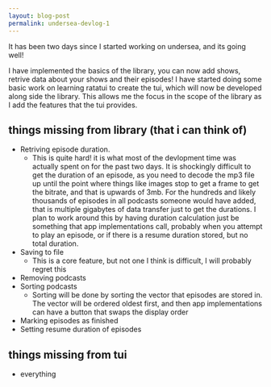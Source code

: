```yaml
---
layout: blog-post
permalink: undersea-devlog-1
---
```

It has been two days since I started working on undersea, and its going well!

I have implemented the basics of the library, you can now add shows, retrive data about your shows and their episodes! I have started doing some basic work on learning ratatui to create the tui, which will now be developed along side the library. This allows me the focus in the scope of the library as I add the features that the tui provides.

## things missing from library (that i can think of)
- Retriving episode duration.
  - This is quite hard! it is what most of the devlopment time was actually spent on for the past two days. It is shockingly difficult to get the duration of an episode, as you need to decode the mp3 file up until the point where things like images stop to get a frame to get the bitrate, and that is upwards of 3mb. For the hundreds and likely thousands of episodes in all podcasts someone would have added, that is multiple gigabytes of data transfer just to get the durations. I plan to work around this by having duration calculation just be something that app implementations call, probably when you attempt to play an episode, or if there is a resume duration stored, but no total duration.
- Saving to file
  - This is a core feature, but not one I think is difficult, I will probably regret this
- Removing podcasts
- Sorting podcasts
  - Sorting will be done by sorting the vector that episodes are stored in. The vector will be ordered oldest first, and then app implementations can have a button that swaps the display order
- Marking episodes as finished
- Setting resume duration of episodes

## things missing from tui
- everything
